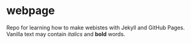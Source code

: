 # webpage
Repo for learning how to make webistes with Jekyll and GitHub Pages.
 Vanilla text may contain *italics* and **bold** words.
